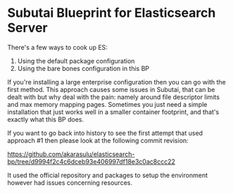 # Subutai Blueprint for Elasticsearch Server

There's a few ways to cook up ES:

  1. Using the default package configuration
  2. Using the bare bones configuration in this BP

If you're installing a large enterprise configuration then you can go with
the first method. This approach causes some issues in Subutai, that can be 
dealt with but why deal with the pain: namely around file descriptor
limits and max memory mapping pages. Sometimes you just need a simple
installation that just works well in a smaller container footprint, and that's
exactly what this BP does.

If you want to go back into history to see the first attempt that used approach
\#1 then please look at the following commit revision:

https://github.com/akarasulu/elasticsearch-bp/tree/d9994f2c4c6dceb93e406997df18e3c0ac8ccc22

It used the official repository and packages to setup the environment however 
had issues concerning resources.
